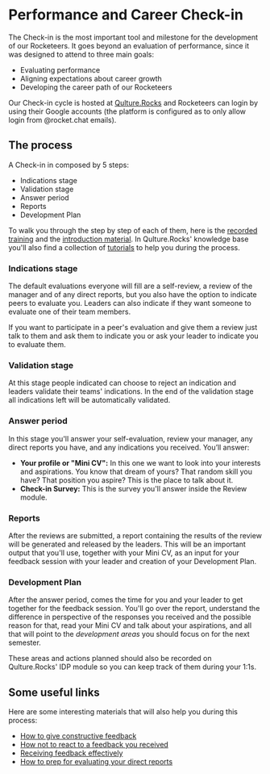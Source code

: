 # Performance and Career Check-in

The Check-in is the most important tool and milestone for the development of our Rocketeers. It goes beyond an evaluation of performance, since it was designed to attend to three main goals:

* Evaluating performance
* Aligning expectations about career growth
* Developing the career path of our Rocketeers

Our Check-in cycle is hosted at [Qulture.Rocks](https://app.qulture.rocks/) and Rocketeers can login by using their Google accounts \(the platform is configured as to only allow login from @rocket.chat emails\).

## The process

A Check-in in composed by 5 steps:

* Indications stage
* Validation stage
* Answer period
* Reports
* Development Plan

To walk you through the step by step of each of them, here is the [recorded training](https://drive.google.com/file/d/1Sy0cT_QVaSLExl-IOBQFCbfR-zNOz1lz/view?usp=sharing) and the [introduction material](https://docs.google.com/presentation/d/1edbLeP28it4bCZkkao5CB4PM0NbbXsEUQGzMAmVMChU/edit?usp=sharing). In Qulture.Rocks' knowledge base you'll also find a collection of [tutorials](https://help.qulture.rocks/en/collections/2438024-performance-evaluation#tutorial-for-employees) to help you during the process.

### Indications stage

The default evaluations everyone will fill are a self-review, a review of the manager and of any direct reports, but you also have the option to indicate peers to evaluate you. Leaders can also indicate if they want someone to evaluate one of their team members.

If you want to participate in a peer's evaluation and give them a review just talk to them and ask them to indicate you or ask your leader to indicate you to evaluate them.

### Validation stage

At this stage people indicated can choose to reject an indication and leaders validate their teams' indications. In the end of the validation stage all indications left will be automatically validated.

### Answer period

In this stage you'll answer your self-evaluation, review your manager, any direct reports you have, and any indications you received. You’ll answer:

* **Your profile or "Mini CV":** In this one we want to look into your interests and aspirations. You know that dream of yours? That random skill you have? That position you aspire? This is the place to talk about it.
* **Check-in Survey:** This is the survey you'll answer inside the Review module. 

### Reports

After the reviews are submitted, a report containing the results of the review will be generated and released by the leaders. This will be an important output that you'll use, together with your Mini CV, as an input for your feedback session with your leader and creation of your Development Plan.

### Development Plan

After the answer period, comes the time for you and your leader to get together for the feedback session. You'll go over the report, understand the difference in perspective of the responses you received and the possible reason for that, read your Mini CV and talk about your aspirations, and all that will point to the _development areas_ you should focus on for the next semester.

These areas and actions planned should also be recorded on Qulture.Rocks' IDP module so you can keep track of them during your 1:1s.

## Some useful links

Here are some interesting materials that will also help you during this process:

* [How to give constructive feedback](https://help.qulture.rocks/en/articles/94918-how-to-give-constructive-feedback)
* [How not to react to a feedback you received](https://help.qulture.rocks/en/articles/930279-how-to-not-react-to-a-feedback-you-ve-received)
* [Receiving feedback effectively](https://help.qulture.rocks/en/articles/450172-receiving-feedback-effectively)  
* [How to prep for evaluating your direct reports](https://help.qulture.rocks/en/articles/1603440-how-to-prep-for-evaluating-a-direct-report)

